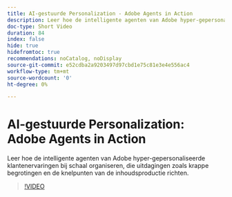 ```yaml
---
title: AI-gestuurde Personalization - Adobe Agents in Action
description: Leer hoe de intelligente agenten van Adobe hyper-gepersonaliseerde klantenervaringen bij schaal organiseren, die uitdagingen zoals krappe begrotingen en de knelpunten van de inhoudsproductie richten.
doc-type: Short Video
duration: 84
index: false
hide: true
hidefromtoc: true
recommendations: noCatalog, noDisplay
source-git-commit: e52cdba2a9203497d97cbd1e75c81e3e4e556ac4
workflow-type: tm+mt
source-wordcount: '0'
ht-degree: 0%

---
```



# AI-gestuurde Personalization: Adobe Agents in Action

Leer hoe de intelligente agenten van Adobe hyper-gepersonaliseerde klantenervaringen bij schaal organiseren, die uitdagingen zoals krappe begrotingen en de knelpunten van de inhoudsproductie richten.

<!-- 72_S653_3442539_83_aidriven-personalization-adobe-agents-in-action -->
>[!VIDEO](https://video.tv.adobe.com/v/3458198/?learn=on&enablevpops=true)
